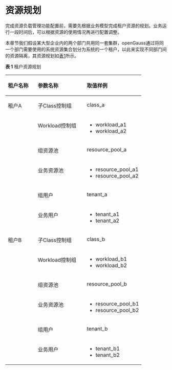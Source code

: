 # 资源规划

完成资源负载管理功能配置前，需要先根据业务模型完成租户资源的规划。业务运行一段时间后，可以根据资源的使用情况再进行配置调整。

本章节我们假设某大型企业内的两个部门共用同一套集群，openGauss通过将同一个部门需要使用的系统资源集合划分为系统的一个租户，以此来实现不同部门间的资源隔离，其资源规划如[表1](#table65031957184315)所示。

**表 1**  租户资源规划

<a name="table65031957184315"></a>
<table><thead align="left"><tr id="row115181157114318"><th class="cellrowborder" valign="top" width="22%" id="mcps1.2.4.1.1"><p id="p0518165716436"><a name="p0518165716436"></a><a name="p0518165716436"></a>租户名称</p>
</th>
<th class="cellrowborder" valign="top" width="36%" id="mcps1.2.4.1.2"><p id="p165181857124313"><a name="p165181857124313"></a><a name="p165181857124313"></a>参数名称</p>
</th>
<th class="cellrowborder" valign="top" width="42%" id="mcps1.2.4.1.3"><p id="p185187579437"><a name="p185187579437"></a><a name="p185187579437"></a>取值样例</p>
</th>
</tr>
</thead>
<tbody><tr id="row195181457114317"><td class="cellrowborder" rowspan="6" valign="top" width="22%" headers="mcps1.2.4.1.1 "><p id="p1799971812487"><a name="p1799971812487"></a><a name="p1799971812487"></a>租户A</p>
</td>
<td class="cellrowborder" valign="top" width="36%" headers="mcps1.2.4.1.2 "><p id="p175181057144310"><a name="p175181057144310"></a><a name="p175181057144310"></a>子Class控制组</p>
</td>
<td class="cellrowborder" valign="top" width="42%" headers="mcps1.2.4.1.3 "><p id="p165181571431"><a name="p165181571431"></a><a name="p165181571431"></a>class_a</p>
</td>
</tr>
<tr id="row103291178311"><td class="cellrowborder" valign="top" headers="mcps1.2.4.1.1 "><p id="p0329571434"><a name="p0329571434"></a><a name="p0329571434"></a>Workload控制组</p>
</td>
<td class="cellrowborder" valign="top" headers="mcps1.2.4.1.2 "><a name="ul89077212245"></a><a name="ul89077212245"></a><ul id="ul89077212245"><li>workload_a1</li><li>workload_a2</li></ul>
</td>
</tr>
<tr id="row55751516115619"><td class="cellrowborder" valign="top" headers="mcps1.2.4.1.1 "><p id="p6575111695613"><a name="p6575111695613"></a><a name="p6575111695613"></a>组资源池</p>
</td>
<td class="cellrowborder" valign="top" headers="mcps1.2.4.1.2 "><p id="p157514169567"><a name="p157514169567"></a><a name="p157514169567"></a>resource_pool_a</p>
</td>
</tr>
<tr id="row1751820572434"><td class="cellrowborder" valign="top" headers="mcps1.2.4.1.1 "><p id="p165186571434"><a name="p165186571434"></a><a name="p165186571434"></a>业务资源池</p>
</td>
<td class="cellrowborder" valign="top" headers="mcps1.2.4.1.2 "><a name="ul7142870243"></a><a name="ul7142870243"></a><ul id="ul7142870243"><li>resource_pool_a1</li><li>resource_pool_a2</li></ul>
</td>
</tr>
<tr id="row201731314587"><td class="cellrowborder" valign="top" headers="mcps1.2.4.1.1 "><p id="p101734141386"><a name="p101734141386"></a><a name="p101734141386"></a>组用户</p>
</td>
<td class="cellrowborder" valign="top" headers="mcps1.2.4.1.2 "><p id="p121730140817"><a name="p121730140817"></a><a name="p121730140817"></a>tenant_a</p>
</td>
</tr>
<tr id="row115161431174810"><td class="cellrowborder" valign="top" headers="mcps1.2.4.1.1 "><p id="p145461425164511"><a name="p145461425164511"></a><a name="p145461425164511"></a>业务用户</p>
</td>
<td class="cellrowborder" valign="top" headers="mcps1.2.4.1.2 "><a name="ul1898617116247"></a><a name="ul1898617116247"></a><ul id="ul1898617116247"><li>tenant_a1</li><li>tenant_a2</li></ul>
</td>
</tr>
<tr id="row118451473485"><td class="cellrowborder" rowspan="6" valign="top" width="22%" headers="mcps1.2.4.1.1 "><p id="p17466925610"><a name="p17466925610"></a><a name="p17466925610"></a>租户B</p>
</td>
<td class="cellrowborder" valign="top" width="36%" headers="mcps1.2.4.1.2 "><p id="p1564210501334"><a name="p1564210501334"></a><a name="p1564210501334"></a>子Class控制组</p>
</td>
<td class="cellrowborder" valign="top" width="42%" headers="mcps1.2.4.1.3 "><p id="p1664225010310"><a name="p1664225010310"></a><a name="p1664225010310"></a>class_b</p>
</td>
</tr>
<tr id="row78015432319"><td class="cellrowborder" valign="top" headers="mcps1.2.4.1.1 "><p id="p1864295012316"><a name="p1864295012316"></a><a name="p1864295012316"></a>Workload控制组</p>
</td>
<td class="cellrowborder" valign="top" headers="mcps1.2.4.1.2 "><a name="ul136891815172411"></a><a name="ul136891815172411"></a><ul id="ul136891815172411"><li>workload_b1</li><li>workload_b2</li></ul>
</td>
</tr>
<tr id="row19513104514565"><td class="cellrowborder" valign="top" headers="mcps1.2.4.1.1 "><p id="p35132045135615"><a name="p35132045135615"></a><a name="p35132045135615"></a>组资源池</p>
</td>
<td class="cellrowborder" valign="top" headers="mcps1.2.4.1.2 "><p id="p1551310459564"><a name="p1551310459564"></a><a name="p1551310459564"></a>resource_pool_b</p>
</td>
</tr>
<tr id="row5845875486"><td class="cellrowborder" valign="top" headers="mcps1.2.4.1.1 "><p id="p13530171144812"><a name="p13530171144812"></a><a name="p13530171144812"></a>业务资源池</p>
</td>
<td class="cellrowborder" valign="top" headers="mcps1.2.4.1.2 "><a name="ul1067320214242"></a><a name="ul1067320214242"></a><ul id="ul1067320214242"><li>resource_pool_b1</li><li>resource_pool_b2</li></ul>
</td>
</tr>
<tr id="row38278915911"><td class="cellrowborder" valign="top" headers="mcps1.2.4.1.1 "><p id="p148270916912"><a name="p148270916912"></a><a name="p148270916912"></a>组用户</p>
</td>
<td class="cellrowborder" valign="top" headers="mcps1.2.4.1.2 "><p id="p198271694919"><a name="p198271694919"></a><a name="p198271694919"></a>tenant_b</p>
</td>
</tr>
<tr id="row6296155612482"><td class="cellrowborder" valign="top" headers="mcps1.2.4.1.1 "><p id="p11765165913485"><a name="p11765165913485"></a><a name="p11765165913485"></a>业务用户</p>
</td>
<td class="cellrowborder" valign="top" headers="mcps1.2.4.1.2 "><a name="ul1957912265246"></a><a name="ul1957912265246"></a><ul id="ul1957912265246"><li>tenant_b1</li><li>tenant_b2</li></ul>
</td>
</tr>
</tbody>
</table>
